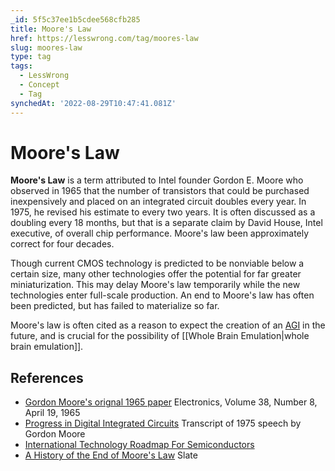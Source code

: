 ```yaml
---
_id: 5f5c37ee1b5cdee568cfb285
title: Moore's Law
href: https://lesswrong.com/tag/moores-law
slug: moores-law
type: tag
tags:
  - LessWrong
  - Concept
  - Tag
synchedAt: '2022-08-29T10:47:41.081Z'
---
```

# Moore's Law

**Moore's Law** is a term attributed to Intel founder Gordon E. Moore who observed in 1965 that the number of transistors that could be purchased inexpensively and placed on an integrated circuit doubles every year. In 1975, he revised his estimate to every two years. It is often discussed as a doubling every 18 months, but that is a separate claim by David House, Intel executive, of overall chip performance. Moore's law been approximately correct for four decades.

Though current CMOS technology is predicted to be nonviable below a certain size, many other technologies offer the potential for far greater miniaturization. This may delay Moore's law temporarily while the new technologies enter full-scale production. An end to Moore's law has often been predicted, but has failed to materialize so far.

Moore's law is often cited as a reason to expect the creation of an [AGI](https://wiki.lesswrong.com/wiki/AGI) in the future, and is crucial for the possibility of [[Whole Brain Emulation|whole brain emulation]].

## References

- [Gordon Moore's orignal 1965 paper](http://download.intel.com/museum/Moores_Law/Articles-Press_Releases/Gordon_Moore_1965_Article.pdf) Electronics, Volume 38, Number 8, April 19, 1965
- [Progress in Digital Integrated Circuits](http://download.intel.com/museum/Moores_Law/Articles-Press_Releases/Gordon_Moore_1975_Speech.pdf) Transcript of 1975 speech by Gordon Moore
- [International Technology Roadmap For Semiconductors](http://www.itrs.net/reports.html)
- [A History of the End of Moore's Law](http://www.slate.com/blogs/future_tense/2012/05/03/michio_kako_and_a_brief_history_of_warnings_about_the_end_of_moore_s_law_.html) Slate